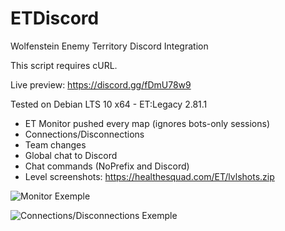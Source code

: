 # ETDiscord
Wolfenstein Enemy Territory Discord Integration

This script requires cURL.

Live preview: https://discord.gg/fDmU78w9

Tested on Debian LTS 10 x64 - ET:Legacy 2.81.1

- ET Monitor pushed every map (ignores bots-only sessions)
- Connections/Disconnections
- Team changes
- Global chat to Discord
- Chat commands (NoPrefix and Discord)
- Level screenshots: https://healthesquad.com/ET/lvlshots.zip

![Monitor Exemple](https://healthesquad.com/ET/exemple.png)


![Connections/Disconnections Exemple](https://healthesquad.com/ET/exemple2.png)
